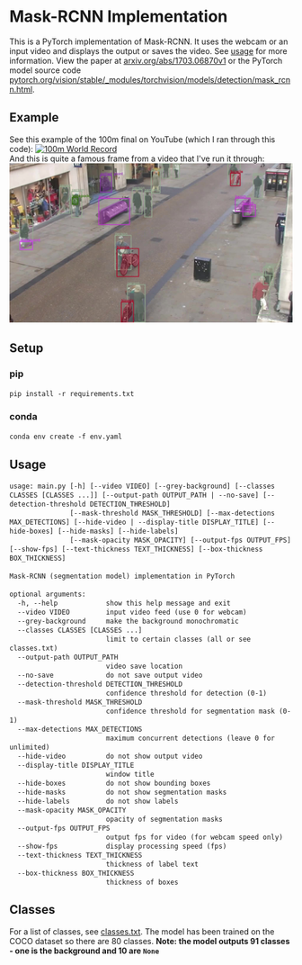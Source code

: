 # Mask-RCNN Implementation
This is a PyTorch implementation of Mask-RCNN. It uses the webcam or an input video and displays the output or saves the video. See [usage](#usage) for more information.
View the paper at [arxiv.org/abs/1703.06870v1](https://arxiv.org/abs/1703.06870v1) or the PyTorch model source code [pytorch.org/vision/stable/_modules/torchvision/models/detection/mask_rcnn.html](https://pytorch.org/vision/stable/_modules/torchvision/models/detection/mask_rcnn.html).
## Example
See this example of the 100m final on YouTube (which I ran through this code):
[![100m World Record](http://img.youtube.com/vi/fRnFHRNIQRs/0.jpg)](http://www.youtube.com/watch?v=fRnFHRNIQRs "Mask-RCNN Implementation (100m World Record)")<br>
And this is quite a famous frame from a video that I've run it through:
![Example Image](example.jpg "Example")
## Setup
### pip
`pip install -r requirements.txt`
### conda
`conda env create -f env.yaml`
## Usage
```
usage: main.py [-h] [--video VIDEO] [--grey-background] [--classes CLASSES [CLASSES ...]] [--output-path OUTPUT_PATH | --no-save] [--detection-threshold DETECTION_THRESHOLD]
               [--mask-threshold MASK_THRESHOLD] [--max-detections MAX_DETECTIONS] [--hide-video | --display-title DISPLAY_TITLE] [--hide-boxes] [--hide-masks] [--hide-labels]
               [--mask-opacity MASK_OPACITY] [--output-fps OUTPUT_FPS] [--show-fps] [--text-thickness TEXT_THICKNESS] [--box-thickness BOX_THICKNESS]

Mask-RCNN (segmentation model) implementation in PyTorch

optional arguments:
  -h, --help            show this help message and exit
  --video VIDEO         input video feed (use 0 for webcam)
  --grey-background     make the background monochromatic
  --classes CLASSES [CLASSES ...]
                        limit to certain classes (all or see classes.txt)
  --output-path OUTPUT_PATH
                        video save location
  --no-save             do not save output video
  --detection-threshold DETECTION_THRESHOLD
                        confidence threshold for detection (0-1)
  --mask-threshold MASK_THRESHOLD
                        confidence threshold for segmentation mask (0-1)
  --max-detections MAX_DETECTIONS
                        maximum concurrent detections (leave 0 for unlimited)
  --hide-video          do not show output video
  --display-title DISPLAY_TITLE
                        window title
  --hide-boxes          do not show bounding boxes
  --hide-masks          do not show segmentation masks
  --hide-labels         do not show labels
  --mask-opacity MASK_OPACITY
                        opacity of segmentation masks
  --output-fps OUTPUT_FPS
                        output fps for video (for webcam speed only)
  --show-fps            display processing speed (fps)
  --text-thickness TEXT_THICKNESS
                        thickness of label text
  --box-thickness BOX_THICKNESS
                        thickness of boxes
```
## Classes
For a list of classes, see [classes.txt](classes.txt). The model has been trained on the COCO dataset so there are 80 classes. **Note: the model outputs 91 classes - one is the background and 10 are `None`**
